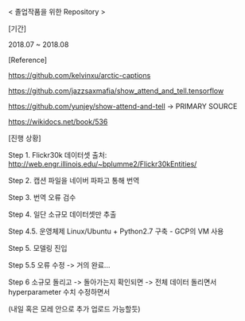 < 졸업작품을 위한 Repository >


[기간]

2018.07 ~ 2018.08


[Reference]

https://github.com/kelvinxu/arctic-captions

https://github.com/jazzsaxmafia/show_attend_and_tell.tensorflow

https://github.com/yunjey/show-attend-and-tell    -> PRIMARY SOURCE

https://wikidocs.net/book/536



[진행 상황]

Step 1. Flickr30k 데이터셋 출처: http://web.engr.illinois.edu/~bplumme2/Flickr30kEntities/

Step 2. 캡션 파일을 네이버 파파고 통해 번역

Step 3. 번역 오류 검수

Step 4. 일단 소규모 데이터셋만 추출

Step 4.5. 운영체제 Linux/Ubuntu + Python2.7 구축 - GCP의 VM 사용

Step 5. 모델링 진입

Step 5.5 오류 수정 -> 거의 완료...

Step 6 소규모 돌리고 -> 돌아가는지 확인되면 -> 전체 데이터 돌리면서 hyperparameter 수치 수정하면서 

(내일 혹은 모레 안으로 추가 업로드 가능할듯)
